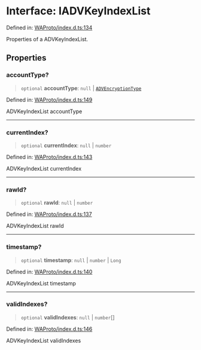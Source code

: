 # Interface: IADVKeyIndexList

Defined in: [WAProto/index.d.ts:134](https://github.com/Fokusdotid/bail/blob/a1b2bb6d3d63874a4f497e70ebd6347b2869da8e/WAProto/index.d.ts#L134)

Properties of a ADVKeyIndexList.

## Properties

### accountType?

> `optional` **accountType**: `null` \| [`ADVEncryptionType`](../enumerations/ADVEncryptionType.md)

Defined in: [WAProto/index.d.ts:149](https://github.com/Fokusdotid/bail/blob/a1b2bb6d3d63874a4f497e70ebd6347b2869da8e/WAProto/index.d.ts#L149)

ADVKeyIndexList accountType

***

### currentIndex?

> `optional` **currentIndex**: `null` \| `number`

Defined in: [WAProto/index.d.ts:143](https://github.com/Fokusdotid/bail/blob/a1b2bb6d3d63874a4f497e70ebd6347b2869da8e/WAProto/index.d.ts#L143)

ADVKeyIndexList currentIndex

***

### rawId?

> `optional` **rawId**: `null` \| `number`

Defined in: [WAProto/index.d.ts:137](https://github.com/Fokusdotid/bail/blob/a1b2bb6d3d63874a4f497e70ebd6347b2869da8e/WAProto/index.d.ts#L137)

ADVKeyIndexList rawId

***

### timestamp?

> `optional` **timestamp**: `null` \| `number` \| `Long`

Defined in: [WAProto/index.d.ts:140](https://github.com/Fokusdotid/bail/blob/a1b2bb6d3d63874a4f497e70ebd6347b2869da8e/WAProto/index.d.ts#L140)

ADVKeyIndexList timestamp

***

### validIndexes?

> `optional` **validIndexes**: `null` \| `number`[]

Defined in: [WAProto/index.d.ts:146](https://github.com/Fokusdotid/bail/blob/a1b2bb6d3d63874a4f497e70ebd6347b2869da8e/WAProto/index.d.ts#L146)

ADVKeyIndexList validIndexes

